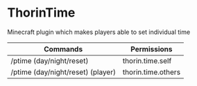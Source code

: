 # ThorinTime
Minecraft plugin which makes players able to set individual time

| Commands  | Permissions |
| ------------- | ------------- |
| /ptime (day/night/reset)  | thorin.time.self  |
| /ptime (day/night/reset) (player)  | thorin.time.others  |
